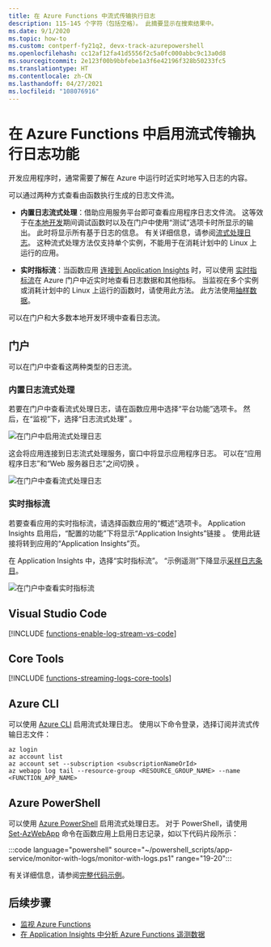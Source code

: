 ```yaml
---
title: 在 Azure Functions 中流式传输执行日志
description: 115-145 个字符（包括空格）。 此摘要显示在搜索结果中。
ms.date: 9/1/2020
ms.topic: how-to
ms.custom: contperf-fy21q2, devx-track-azurepowershell
ms.openlocfilehash: cc12af12fa41d5556f2c5a0fc000abbc9c13a0d8
ms.sourcegitcommit: 2e123f00b9bbfebe1a3f6e42196f328b50233fc5
ms.translationtype: HT
ms.contentlocale: zh-CN
ms.lasthandoff: 04/27/2021
ms.locfileid: "108076916"
---
```

# <a name="enable-streaming-execution-logs-in-azure-functions"></a>在 Azure Functions 中启用流式传输执行日志功能

开发应用程序时，通常需要了解在 Azure 中运行时近实时地写入日志的内容。

可以通过两种方式查看由函数执行生成的日志文件流。

* **内置日志流式处理**：借助应用服务平台即可查看应用程序日志文件流。 这等效于在[本地开发](functions-develop-local.md)期间调试函数时以及在门户中使用“测试”选项卡时所显示的输出。 此时将显示所有基于日志的信息。 有关详细信息，请参阅[流式处理日志](../app-service/troubleshoot-diagnostic-logs.md#stream-logs)。 这种流式处理方法仅支持单个实例，不能用于在消耗计划中的 Linux 上运行的应用。

* **实时指标流**：当函数应用 [连接到 Application Insights](configure-monitoring.md#enable-application-insights-integration) 时，可以使用 [实时指标流](../azure-monitor/app/live-stream.md)在 Azure 门户中近实时地查看日志数据和其他指标。 当监视在多个实例或消耗计划中的 Linux 上运行的函数时，请使用此方法。 此方法使用[抽样数据](configure-monitoring.md#configure-sampling)。

可以在门户和大多数本地开发环境中查看日志流。 

## <a name="portal"></a>门户

可以在门户中查看这两种类型的日志流。

### <a name="built-in-log-streaming"></a>内置日志流式处理

若要在门户中查看流式处理日志，请在函数应用中选择“平台功能”选项卡。 然后，在“监视”下，选择“日志流式处理” 。

![在门户中启用流式处理日志](./media/functions-monitoring/enable-streaming-logs-portal.png)

这会将应用连接到日志流式处理服务，窗口中将显示应用程序日志。 可以在“应用程序日志”和“Web 服务器日志”之间切换 。  

![在门户中查看流式处理日志](./media/functions-monitoring/streaming-logs-window.png)

### <a name="live-metrics-stream"></a>实时指标流

若要查看应用的实时指标流，请选择函数应用的“概述”选项卡。 Application Insights 启用后，“配置的功能”下将显示“Application Insights”链接 。 使用此链接将转到应用的“Application Insights”页。

在 Application Insights 中，选择“实时指标流”。 “示例遥测”下降显示[采样日志条目](configure-monitoring.md#configure-sampling)。

![在门户中查看实时指标流](./media/functions-monitoring/live-metrics-stream.png) 

## <a name="visual-studio-code"></a>Visual Studio Code

[!INCLUDE [functions-enable-log-stream-vs-code](../../includes/functions-enable-log-stream-vs-code.md)]

## <a name="core-tools"></a>Core Tools

[!INCLUDE [functions-streaming-logs-core-tools](../../includes/functions-streaming-logs-core-tools.md)]

## <a name="azure-cli"></a>Azure CLI

可以使用 [Azure CLI](/cli/azure/install-azure-cli) 启用流式处理日志。 使用以下命令登录，选择订阅并流式传输日志文件：

```azurecli
az login
az account list
az account set --subscription <subscriptionNameOrId>
az webapp log tail --resource-group <RESOURCE_GROUP_NAME> --name <FUNCTION_APP_NAME>
```

## <a name="azure-powershell"></a>Azure PowerShell

可以使用 [Azure PowerShell](/powershell/azure/) 启用流式处理日志。 对于 PowerShell，请使用 [Set-AzWebApp](/powershell/module/az.websites/set-azwebapp) 命令在函数应用上启用日志记录，如以下代码片段所示： 

:::code language="powershell" source="~/powershell_scripts/app-service/monitor-with-logs/monitor-with-logs.ps1" range="19-20":::

有关详细信息，请参阅[完整代码示例](../app-service/scripts/powershell-monitor.md#sample-script)。 

## <a name="next-steps"></a>后续步骤

+ [监视 Azure Functions](functions-monitoring.md)
+ [在 Application Insights 中分析 Azure Functions 遥测数据](analyze-telemetry-data.md)
